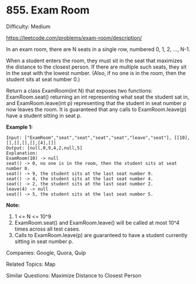 # 855. Exam Room

Difficulty: Medium

https://leetcode.com/problems/exam-room/description/

In an exam room, there are N seats in a single row, numbered 0, 1, 2, ..., N-1.

When a student enters the room, they must sit in the seat that maximizes the distance to the closest person.  If there are multiple such seats, they sit in the seat with the lowest number.  (Also, if no one is in the room, then the student sits at seat number 0.)

Return a class ExamRoom(int N) that exposes two functions: ExamRoom.seat() returning an int representing what seat the student sat in, and ExamRoom.leave(int p) representing that the student in seat number p now leaves the room.  It is guaranteed that any calls to ExamRoom.leave(p) have a student sitting in seat p.


**Example 1:**
```
Input: ["ExamRoom","seat","seat","seat","seat","leave","seat"], [[10],[],[],[],[],[4],[]]
Output: [null,0,9,4,2,null,5]
Explanation:
ExamRoom(10) -> null
seat() -> 0, no one is in the room, then the student sits at seat number 0.
seat() -> 9, the student sits at the last seat number 9.
seat() -> 4, the student sits at the last seat number 4.
seat() -> 2, the student sits at the last seat number 2.
leave(4) -> null
seat() -> 5, the student​​​​​​​ sits at the last seat number 5.
```

**Note:**

1. 1 <= N <= 10^9
1. ExamRoom.seat() and ExamRoom.leave() will be called at most 10^4 times across all test cases.
2. Calls to ExamRoom.leave(p) are guaranteed to have a student currently sitting in seat number p.

Companies: Google, Quora, Quip

Related Topics: Map

Similar Questions: Maximize Distance to Closest Person

